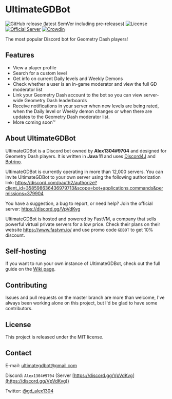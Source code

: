 # UltimateGDBot

![GitHub release (latest SemVer including pre-releases)](https://img.shields.io/github/v/release/Alex1304/ultimategdbot?include_prereleases&sort=semver)
![License](https://img.shields.io/github/license/Alex1304/ultimategdbot)
[![Official Server](https://img.shields.io/discord/357655103768887297?color=%237289DA&label=Official%20Server&logo=discord)](https://discord.gg/VpVdKvg)
[![Crowdin](https://badges.crowdin.net/ultimategdbot/localized.svg)](https://crowdin.com/project/ultimategdbot)

The most popular Discord bot for Geometry Dash players!

## Features

* View a player profile
* Search for a custom level
* Get info on current Daily levels and Weekly Demons
* Check whether a user is an in-game moderator and view the full GD moderator list
* Link your Geometry Dash account to the bot so you can view server-wide Geometry Dash leaderboards
* Receive notifications in your server when new levels are being rated, when the Daily level or Weekly demon changes or when there are updates to the Geometry Dash moderator list.
* More coming soon™

## About UltimateGDBot

UltimateGDBot is a Discord bot owned by **Alex1304#9704** and designed for Geometry Dash players. It is written in **Java 11** and uses [Discord4J](https://discord4j.com) and [Botrino](https://botrino.alex1304.com).

UltimateGDBot is currently operating in more than 12,000 servers. You can invite UltimateGDBot to your own server using the following authorization link: https://discord.com/oauth2/authorize?client_id=358598636436979713&scope=bot+applications.commands&permissions=379904

You have a suggestion, a bug to report, or need help? Join the official server: https://discord.gg/VpVdKvg

UltimateGDBot is hosted and powered by FastVM, a company that sells powerful virtual private servers for a low price.
Check their plans on their website https://www.fastvm.io/ and use promo code `GDBOT` to get 10% discount.

## Self-hosting

If you want to run your own instance of UltimateGDBot, check out the full guide on the [Wiki page](https://github.com/Alex1304/ultimategdbot/wiki/Self-hosting-guide).

## Contributing

Issues and pull requests on the master branch are more than welcome, I've always been working alone on this project, but I'd be glad to have some contributors.

## License

This project is released under the MIT license.

## Contact

E-mail: ultimategdbot@gmail.com

Discord: `Alex1304#9704` (Server [https://discord.gg/VpVdKvg](https://discord.gg/VpVdKvg))

Twitter: [@gd_alex1304](https://twitter.com/gd_alex1304)
